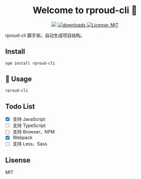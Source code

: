 <h1 align="center">Welcome to rproud-cli 👋</h1>
<p align="center">
  <img src="https://img.shields.io/npm/v/rproud-cli.svg?orange=blue" />
  <a href="https://www.npmjs.com/package/rproud-cli">
    <img alt="downloads" src="https://img.shields.io/npm/dm/rproud-cli.svg?color=blue" target="_blank" />
  </a>
  <a href="https://github.com/wwyx778/rproud-cli/blob/master/LICENSE">
    <img alt="License: MIT" src="https://img.shields.io/badge/license-MIT-yellow.svg" target="_blank" />
  </a>
</p>

rproud-cli 脚手架。自动生成项目结构。

## Install

```sh
npm install rproud-cli
```

## 🚀 Usage

```sh
rproud-cli
```

## Todo List
- [x] 支持 JavaScript
- [ ] 支持 TypeScript
- [ ] 支持 Browser、NPM
- [x] Webpack
- [ ] 支持 Less、Sass

## Lisense
MIT
